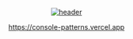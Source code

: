 <!-- markdownlint-disable MD033 MD041 -->

<div align="center">

[![header](https://api.microlink.io?url=https%3A%2F%2Fconsole-patterns.vercel.app%2F&overlay.browser=dark&screenshot=true&meta=false&embed=screenshot.url)](https://console-patterns.vercel.app)

<https://console-patterns.vercel.app> <br/>

</div>
